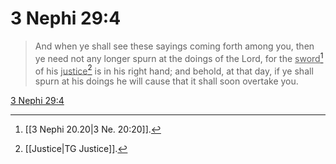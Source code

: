 # 3 Nephi 29:4

> And when ye shall see these sayings coming forth among you, then ye need not any longer spurn at the doings of the Lord, for the <u>sword</u>[^a] of his <u>justice</u>[^b] is in his right hand; and behold, at that day, if ye shall spurn at his doings he will cause that it shall soon overtake you.

[3 Nephi 29:4](https://www.churchofjesuschrist.org/study/scriptures/bofm/3-ne/29?lang=eng&id=p4#p4)


[^a]: [[3 Nephi 20.20|3 Ne. 20:20]].  
[^b]: [[Justice|TG Justice]].  
